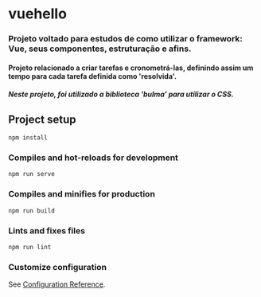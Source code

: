 # vuehello
### Projeto voltado para estudos de como utilizar o framework: Vue, seus componentes, estruturação e afins.
#### Projeto relacionado a criar tarefas e cronometrá-las, definindo assim um tempo para cada tarefa definida como 'resolvida'.
##### Neste projeto, foi utilizado a biblioteca 'bulma' para utilizar o CSS.
## Project setup
```
npm install
```

### Compiles and hot-reloads for development
```
npm run serve
```

### Compiles and minifies for production
```
npm run build
```

### Lints and fixes files
```
npm run lint
```

### Customize configuration
See [Configuration Reference](https://cli.vuejs.org/config/).
